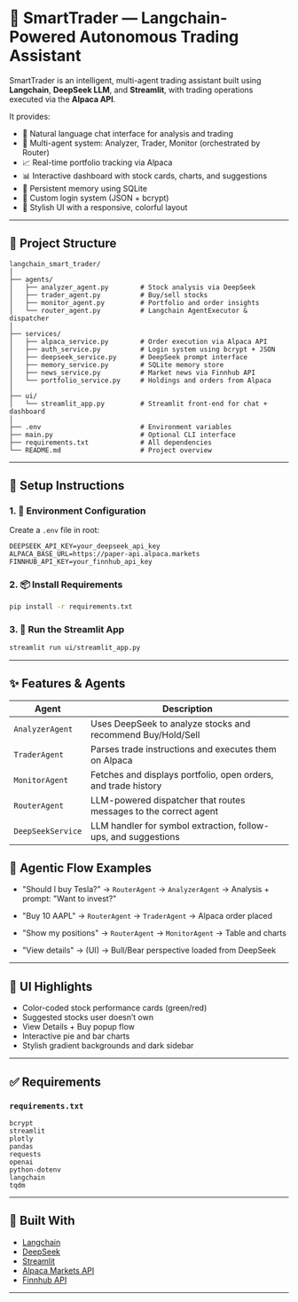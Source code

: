 # 🤖 SmartTrader — Langchain-Powered Autonomous Trading Assistant

SmartTrader is an intelligent, multi-agent trading assistant built using **Langchain**, **DeepSeek LLM**, and **Streamlit**, with trading operations executed via the **Alpaca API**.

It provides:

* 💬 Natural language chat interface for analysis and trading
* 🧠 Multi-agent system: Analyzer, Trader, Monitor (orchestrated by Router)
* 📈 Real-time portfolio tracking via Alpaca
* 📊 Interactive dashboard with stock cards, charts, and suggestions
* 🧠 Persistent memory using SQLite
* 🔐 Custom login system (JSON + bcrypt)
* 🎨 Stylish UI with a responsive, colorful layout

---

## 📁 Project Structure

```
langchain_smart_trader/
│
├── agents/
│   ├── analyzer_agent.py        # Stock analysis via DeepSeek
│   ├── trader_agent.py          # Buy/sell stocks
│   ├── monitor_agent.py         # Portfolio and order insights
│   └── router_agent.py          # Langchain AgentExecutor & dispatcher
│
├── services/
│   ├── alpaca_service.py        # Order execution via Alpaca API
│   ├── auth_service.py          # Login system using bcrypt + JSON
│   ├── deepseek_service.py      # DeepSeek prompt interface
│   ├── memory_service.py        # SQLite memory store
│   ├── news_service.py          # Market news via Finnhub API
│   └── portfolio_service.py     # Holdings and orders from Alpaca
│
├── ui/
│   └── streamlit_app.py         # Streamlit front-end for chat + dashboard
│
├── .env                         # Environment variables
├── main.py                      # Optional CLI interface
├── requirements.txt             # All dependencies
└── README.md                    # Project overview
```

---

## 🔧 Setup Instructions

### 1. 🔐 Environment Configuration

Create a `.env` file in root:

```env
DEEPSEEK_API_KEY=your_deepseek_api_key
ALPACA_BASE_URL=https://paper-api.alpaca.markets
FINNHUB_API_KEY=your_finnhub_api_key
```

### 2. 📦 Install Requirements

```bash
pip install -r requirements.txt
```

### 3. 🚀 Run the Streamlit App

```bash
streamlit run ui/streamlit_app.py
```

---

## ✨ Features & Agents

| Agent             | Description                                                      |
| ----------------- | ---------------------------------------------------------------- |
| `AnalyzerAgent`   | Uses DeepSeek to analyze stocks and recommend Buy/Hold/Sell      |
| `TraderAgent`     | Parses trade instructions and executes them on Alpaca            |
| `MonitorAgent`    | Fetches and displays portfolio, open orders, and trade history   |
| `RouterAgent`     | LLM-powered dispatcher that routes messages to the correct agent |
| `DeepSeekService` | LLM handler for symbol extraction, follow-ups, and suggestions   |

## 🧠 Agentic Flow Examples

* "Should I buy Tesla?"
  → `RouterAgent` → `AnalyzerAgent` → Analysis + prompt: "Want to invest?"

* "Buy 10 AAPL"
  → `RouterAgent` → `TraderAgent` → Alpaca order placed

* "Show my positions"
  → `RouterAgent` → `MonitorAgent` → Table and charts

* "View details" → (UI)
  → Bull/Bear perspective loaded from DeepSeek

---

## 🎨 UI Highlights

* Color-coded stock performance cards (green/red)
* Suggested stocks user doesn’t own
* View Details + Buy popup flow
* Interactive pie and bar charts
* Stylish gradient backgrounds and dark sidebar

---

## ✅ Requirements

### `requirements.txt`

```
bcrypt
streamlit
plotly
pandas
requests
openai
python-dotenv
langchain
tqdm
```

---

## 🧱 Built With

* [Langchain](https://github.com/hwchase17/langchain)
* [DeepSeek](https://deepseek.com)
* [Streamlit](https://streamlit.io)
* [Alpaca Markets API](https://alpaca.markets)
* [Finnhub API](https://finnhub.io)

---




